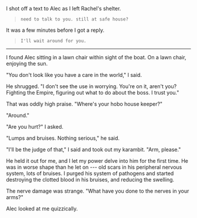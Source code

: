 I shot off a text to Alec as I left Rachel's shelter.

> ~~~
> need to talk to you. still at safe house?
> ~~~

It was a few minutes before I got a reply.

> ~~~
> I'll wait around for you.
> ~~~

----

I found Alec sitting in a lawn chair within sight of the boat. On a lawn chair, enjoying the sun.

"You don't look like you have a care in the world," I said.

He shrugged. "I don't see the use in worrying. You're on it, aren't you? Fighting the
Empire, figuring out what to do about the boss. I trust you."

That was oddly high praise. "Where's your hobo house keeper?"

"Around."

"Are you hurt?" I asked.

"Lumps and bruises. Nothing serious," he said.

"I'll be the judge of that," I said and took out my karambit. "Arm, please."

He held it out for me, and I let my power delve into him for the first time. He was
in worse shape than he let on --- old scars in his peripheral nervous system, lots of
bruises. I purged his system of pathogens and started destroying the clotted blood in his
bruises, and reducing the swelling.

The nerve damage was strange. "What have you done to the nerves in your arms?"

Alec looked at me quizzically.

